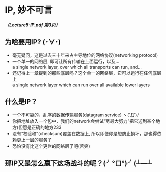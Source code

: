 # IP, 妙不可言
***（Lecture5-IP.pdf 第3页）***

## 为啥要用IP? (･∀･)
* 毫无疑问，这是过去三十年来占主导地位的网络协议(networking protocol)
* 一个单一的网络层, 即可让所有传输在上面运行，以及...  
a single network layer, over which all transports can run, and...
* 还记得上一章提到的那些底层吗？这个单一的网络层，它可以运行在任何底层上  
a single network layer which can run over all available lower layers

## 什么是IP？
* 一个不可靠的，乱序的数据传输服务(datagram service) ヽ(`Д´)ﾉ
* 你把地址放入一个包中，我们的network会尝试“尽最大努力”把它送到某个地方(但愿是正确的地方233
* 没有“校验和”(checksum)覆盖在数据上, 所以即便你是想防止损坏，那也得依赖更上一层的服务了
* 恐怕没有比这个更烂的网络层了吧(苦笑)

## 那IP又是怎么赢下这场战斗的呢？(╯°口°)╯(┴—┴